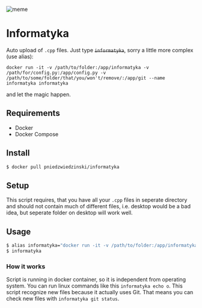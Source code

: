 ![meme](https://tr3.cbsistatic.com/hub/i/2017/03/23/ac406fbc-e3c1-4eba-9717-6854efd46c7f/cce53b95907bc6a657c0b5f6de78d757.jpg)

# Informatyka

Auto upload of `.cpp` files. Just type <s>`informatyka`</s>, sorry a little more complex (use alias):

```
docker run -it -v /path/to/folder:/app/informatyka -v /path/for/config.py:/app/config.py -v /path/to/some/folder/that/you/won't/remove/:/app/git --name informatyka informatyka
```

and let the magic happen.

## Requirements

- Docker
- Docker Compose

## Install

```bash
$ docker pull pniedzwiedzinski/informatyka
```

## Setup

This script requires, that you have all your `.cpp` files in seperate directory and should not contain much of different files, i.e. desktop would be a bad idea, but seperate folder on desktop will work well.

## Usage

```bash
$ alias informatyka="docker run -it -v /path/to/folder:/app/informatyka -v /path/for/config.py:/app/config.py -v /path/to/some/folder/that/you/won't/remove/:/app/git --name informatyka informatyka"
$ informatyka
```

### How it works

Script is running in docker container, so it is independent from operating system. You can run
linux commands like this `informatyka echo o`. This script recognize new files because it
actually uses Git. That means you can check new files with `informatyka git status`.

